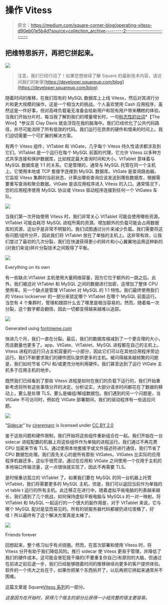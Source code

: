 # 操作 Vitess

> 原文：<https://medium.com/square-corner-blog/operating-vitess-d90eb01e5b4d?source=collection_archive---------2----------------------->

## 把维特思拆开，再把它拼起来。

![](img/4a7fc667ba7fba337e53e7e70e3c6f7a.png)

> 注意，我们已经行动了！如果您想继续了解 Square 的最新技术内容，请访问我们的新家[https://developer.squareup.com/blog](https://developer.squareup.com/blog)

随着时间的推移，在我们现有的 MySQL 数据库上上线 Vitess，然后对其进行分片和更大规模的操作，这是一个相当大的挑战。个人喜欢使用 Cash 应用程序，虽然这是一件好事，但对高峰负载毫无准备会给新用户和现有用户带来糟糕的体验。当我们开始分片时，每当我了解到我们的增量增长时，一句[标志性的台词](https://www.youtube.com/watch?v=l1dnqKGuezo)*【The Wire】*参议员 Clay Davis 就会浮现在我的脑海中。我们已经优化了公共代码路径，并尽可能消除了所有低效的代码。我们运行在昂贵的硬件和借来的时间上。我们迫切需要一个可扩展的解决方案。

有两个 Vitess 组件，VtTablet 和 VtGate，几乎每个 Vitess 持久性请求都涉及到它们。VtTablet 是一个运行在每个 MySQL 前面的代理，它允许 Vitess 以多种方式共享连接和保护数据库，比如规定最大查询时间和大小。VtTablet 意味着与 MySQL 数据库是 1:1 的关系。它是管理的，通常与 MySQL 托管在同一个主机上。它使用本地或 TCP 套接字连接到 MySQL 数据库。VtGate 是查询路由器。它监视 Vitess 集群的当前状态，计算出哪些查询应该发送到哪些数据库，根据需要重写查询和聚合数据。VtGate 是该应用程序进入 Vitess 的入口。通常情况下，您的应用程序使用 MySQL 协议或 Vitess 驱动程序连接到任何一个 VtGates 车队。

![](img/4679c561cd1f2c5fc0c8d5e711d59dd9.png)

当我们第一次开始使用 Vitess 时，我们非常关心 VtTablet 可能会使用哪些资源。VtTablet 可能会耗尽 MySQL 进程所需的资源。增加额外的负载可能会占用数据库的资源，这似乎是非常不明智的。我们试图通过分片来减少负载。我们需要将这些问题/组件分开，因此我们将 VtTablet 放在了单独的主机上。这非常有效，让我们度过了最初的几次分裂，我们在快速获得更小的碎片和小心翼翼地运用这种新的(对我们来说)碎片分裂技术之间取得了平衡。

![](img/ba9178dc0c561c6b110fd3e9991dcbbc.png)

Everything on its own

有一些缺点:VtTablet 主机使用大量网络容量，因为它位于额外的一跳之后。此外，我们被迫对 VtTablet 和 MySQL 之间的数据进行加密，这增加了整体 CPU 使用率。另一个缺点是管理 VtTablet 对 MySQL 的 1:1 特性。我们最终使用我们的 Vitess lockserver 的一部分来锁定哪个 VtTablet 在哪个 MySQL 前面运行。当您有 4 个集群时，管理和跟踪什么去了哪里是相当容易的。然而，随着每一次分裂，这个数字都会翻倍，因此一切都变得越来越难以追踪。

![](img/d1ff294617b34489a462aacb5a80b1dc.png)

Generated using [fontmeme.com](https://fontmeme.com/keep-calm/)

快进几个月，我们一直在分裂。最后，我们的数据库缩减到了一个更合理的大小，而且数量也更多了。app、VtGate、VtTablet、MySQL 进程都在自己的主机上。Vitess 进程的运行只占主机容量的一小部分，因此它们可以在其他应用程序旁边运行。我们不断要求我们的硬件团队提供更多的主机。被问得越来越频繁的问题是，我们如何节省 CPU 和/或更充分地利用硬件。我们甚至达到了运行 VtGate 主机多于应用主机的地步。

既然我们已经看到了那些 Vitess 进程是如何在我们的负载下运行的，我们开始重新考虑将所有这些事情分开的决定。分析证实，大部分请求时间都花在了数据的移动上，要么是处理 TLS，要么是编组/解组数据包。我们遇到的另一个问题是，当 VtGate 不可访问时，例如在 VtGate 部署期间，我们的驱动程序有一些适应问题。

![](img/d559289a725dfa78383d8b8673b838b0.png)

“[Sidecar](https://www.flickr.com/photos/23291498@N04/5539212408/)” by [cireremarc](https://www.flickr.com/photos/23291498@N04/) is licensed under [CC BY 2.0](https://creativecommons.org/licenses/by/2.0/)

鉴于这些问题和硬件限制，我们开始将这些组件重新组合在一起。我们开始在一台 sidecar 进程配置的机器上将这些组件作为单独的进程运行。我们通过不再花费 CPU 加密来节省 TLS。通过使用本地套接字或文件描述符进行通信，我们节省了 CPU 数据包处理。我们首先关心的是所有那些 VtGates。VtGates 比实际的应用程序机器还多，这似乎很荒谬。通过在应用和 VtGate 之间使用一个仅用于主机的本地端口传输流量，这一点很快就实现了，因此不再需要 TLS。

是时候重访孤立的 VtTablet 了。如果我们要在 MySQL 的同一台机器上托管 VtTablet，我们将需要更多的 MySQL 主机，但是，我们可以返回当前作为单独的 vt table t 运行的所有主机。此迁移正在进行中。随着虚拟平板电脑的列表越来越长，我们遇到了几个挑战，如何保持虚拟平板电脑与 MySQLs 的一对一映射。将 VtTablet 和 MySQL 一起运行的一个很大的副作用是，对于 VtTablet 来说，它与哪个 MySQL 配对是显而易见的。所有的锁服务器代码都被扔进垃圾桶了，好哇！所以最终有了这个解决方案真是太棒了。

![](img/0e0587cada85f6d41c6041e29e12fe8d.png)

Friends forever

回想起来，整个练习似乎有点绕圈。然而，在首次部署和使用 Vitess 时，将 Vitess 分开有助于我们降低风险。推行 sidecar 使 Vitess 更易于管理，并降低了我们的硬件成本。这可能会冒犯我干燥的(不要重复你自己)有原则的大脑，但通过在前进之前后退一步，我们已经能够随着时间的推移继续向更多的客户提供体验。软件的一个伟大之处在于，如果你把某个东西拆开了，以后再把它拼起来通常并不困难。

这篇文章是 Square[Vitess 系列](/square-corner-blog/sharding-cash-10280fa3ef3b)的一部分。

*这是因为在开始时，获得几个宿主的部分比获得一小组完整的宿主更容易。*